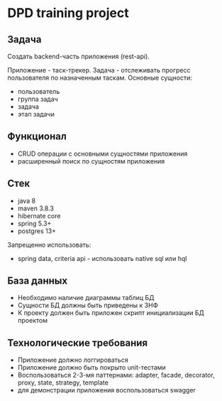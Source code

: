 # DPD training project
 
## Задача
 
Создать backend-часть приложения (rest-api).
 
Приложение - таск-трекер. Задача - отслеживать прогресс пользователя по назначенным таскам.
Основные сущности:
- пользователь
- группа задач
- задача
- этап задачи

 
## Функционал
- CRUD операции с основными сущностями приложения
- расширенный поиск по сущностям приложения
 
## Стек
- java 8
- maven 3.8.3
- hibernate core
- spring 5.3+
- postgres 13+
 
Запрещенно использовать:
- spring data, criteria api - использовать native sql или hql

## База данных
- Необходимо наличие диаграммы таблиц БД
- Сущности БД должны быть приведены к 3НФ
- К проекту должен быть приложен скрипт инициализации БД проектом
 
## Технологические требования
- Приложение должно логгироваться
- Приложение должно быть покрыто unit-тестами
- Воспользоваться 2-3-мя паттернами: adapter, facade, decorator, proxy, state, strategy, template
- для демонстрации приложения воспользоваться swagger